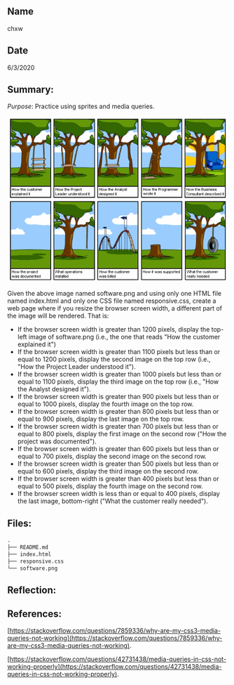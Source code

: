 ## Name
chxw

## Date
6/3/2020

## Summary:
*Purpose*: Practice using sprites and media queries.

![Image of software.png](software.png)

Given the above image named software.png and using only one HTML file named index.html and only one CSS file named responsive.css, create a web page where if you resize the browser screen width, a different part of the image will be rendered. That is:

- If the browser screen width is greater than 1200 pixels, display the top-left image of software.png (i.e., the one that reads "How the customer explained it")
- If the browser screen width is greater than 1100 pixels but less than or equal to 1200 pixels, display the second image on the top row (i.e., "How the Project Leader understood it").
- If the browser screen width is greater than 1000 pixels but less than or equal to 1100 pixels, display the third image on the top row (i.e., "How the Analyst designed it").
- If the browser screen width is greater than 900 pixels but less than or equal to 1000 pixels, display the fourth image on the top row.
- If the browser screen width is greater than 800 pixels but less than or equal to 900 pixels, display the last image on the top row.
- If the browser screen width is greater than 700 pixels but less than or equal to 800 pixels, display the first image on the second row ("How the project was documented").
- If the browser screen width is greater than 600 pixels but less than or equal to 700 pixels, display the second image on the second row.
- If the browser screen width is greater than 500 pixels but less than or equal to 600 pixels, display the third image on the second row.
- If the browser screen width is greater than 400 pixels but less than or equal to 500 pixels, display the fourth image on the second row.
- If the browser screen width is less than or equal to 400 pixels, display the last image, bottom-right ("What the customer really needed").

## Files:
```
.
├── README.md
├── index.html
├── responsive.css
└── software.png
```

## Reflection:


## References:
[https://stackoverflow.com/questions/7859336/why-are-my-css3-media-queries-not-working](https://stackoverflow.com/questions/7859336/why-are-my-css3-media-queries-not-working).

[https://stackoverflow.com/questions/42731438/media-queries-in-css-not-working-properly](https://stackoverflow.com/questions/42731438/media-queries-in-css-not-working-properly).
